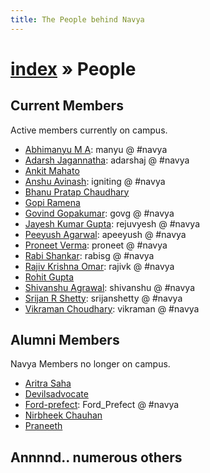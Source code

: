 ```yaml
---
title: The People behind Navya
---
```


# [index](/) &raquo; People

## Current Members

Active members currently on campus.

- [Abhimanyu M A](http://manyu.in/): manyu @ #navya
- [Adarsh Jagannatha](http://hackmaster.in/blog/): adarshaj @ #navya
- [Ankit Mahato](http://home.iitk.ac.in/~amahato/)
- [Anshu Avinash](https://github.com/igniting): igniting @ #navya
- [Bhanu Pratap Chaudhary](https://github.com/bhanuc)
- [Gopi Ramena](http://home.iitk.ac.in/~gopi/)
- [Govind Gopakumar](https://github.com/govg): govg @ #navya
- [Jayesh Kumar Gupta](http://rejuvyesh.com/): rejuvyesh @ #navya
- [Peeyush Agarwal](http://home.iitk.ac.in/~peeyusha): apeeyush @ #navya
- [Proneet Verma](https://github.com/proneetv): proneet @ #navya
- [Rabi Shankar](https://github.com/rabisg): rabisg @ #navya
- [Rajiv Krishna Omar](https://github.com/rajivkrishnaomar): rajivk @ #navya
- [Rohit Gupta](https://github.com/rohit-gupta)
- [Shivanshu Agrawal](https://github.com/shivanshuag): shivanshu @ #navya
- [Srijan R Shetty](http://home.iitk.ac.in/~srijans): srijanshetty @ #navya
- [Vikraman Choudhary](http://vikraman.org/): vikraman @ #navya

## Alumni Members

Navya Members no longer on campus.

- [Aritra Saha](http://www.cse.iitk.ac.in/users/aritra)
- [Devilsadvocate](https://github.com/devilsadvocate)
- [Ford-prefect](https://github.com/ford-prefect): Ford_Prefect @ #navya
- [Nirbheek Chauhan](http://nirbheek.in)
- [Praneeth](http://blog.lifeeth.in/)

## Annnnd.. numerous others
